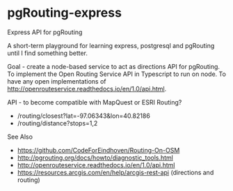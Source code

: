 # pgRouting-express
Express API for pgRouting

A short-term playground for learning express, postgresql and pgRouting until I find something better.

Goal - create a node-based service to act as directions API for pgRouting. 
To implement the Open Routing Service API in Typescript to run on node. 
To have any open implementations of http://openrouteservice.readthedocs.io/en/1.0/api.html.

API - to become compatible with MapQuest or ESRI Routing?
 * /routing/closest?lat=-97.06343&lon=40.82186
 * /routing/distance?stops=1,2

See Also
* https://github.com/CodeForEindhoven/Routing-On-OSM
* http://pgrouting.org/docs/howto/diagnostic_tools.html
* http://openrouteservice.readthedocs.io/en/1.0/api.html
* https://resources.arcgis.com/en/help/arcgis-rest-api (directions and routing)